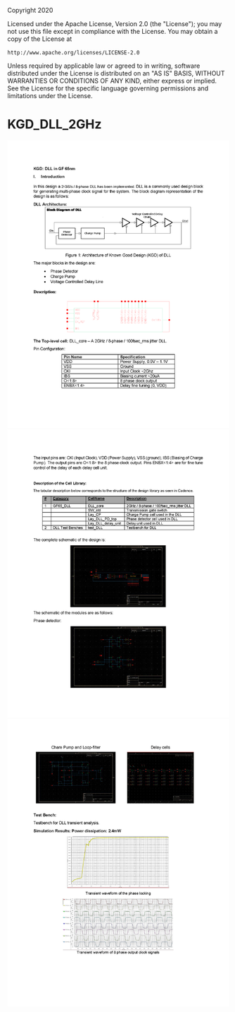 Copyright 2020

Licensed under the Apache License, Version 2.0 (the "License");
you may not use this file except in compliance with the License.
You may obtain a copy of the License at

    http://www.apache.org/licenses/LICENSE-2.0

Unless required by applicable law or agreed to in writing, software
distributed under the License is distributed on an "AS IS" BASIS,
WITHOUT WARRANTIES OR CONDITIONS OF ANY KIND, either express or implied.
See the License for the specific language governing permissions and
limitations under the License.

# KGD_DLL_2GHz
<img src="Document/images/DLL_KGD_Page_1.png">
<img src="Document/images/DLL_KGD_Page_2.png">
<img src="Document/images/DLL_KGD_Page_3.png">
